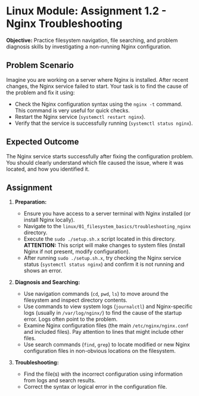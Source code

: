 # Linux Module: Assignment 1.2 - Nginx Troubleshooting

**Objective:** Practice filesystem navigation, file searching, and problem diagnosis skills by investigating a non-running Nginx configuration.

## Problem Scenario

Imagine you are working on a server where Nginx is installed. After recent changes, the Nginx service failed to start. Your task is to find the cause of the problem and fix it using:

- Check the Nginx configuration syntax using the `nginx -t` command. This command is very useful for quick checks.
- Restart the Nginx service (`systemctl restart nginx`).
- Verify that the service is successfully running (`systemctl status nginx`).

## Expected Outcome

The Nginx service starts successfully after fixing the configuration problem. You should clearly understand which file caused the issue, where it was located, and how you identified it.

## Assignment

1. **Preparation:**
   - Ensure you have access to a server terminal with Nginx installed (or install Nginx locally).
   - Navigate to the `linux/01_filesystem_basics/troubleshooting_nginx` directory.
   - Execute the `sudo ./setup.sh.x` script located in this directory. **ATTENTION:** This script will make changes to system files (install Nginx if not present, modify configuration).
   - After running `sudo ./setup.sh.x`, try checking the Nginx service status (`systemctl status nginx`) and confirm it is not running and shows an error.

2. **Diagnosis and Searching:**
   - Use navigation commands (`cd`, `pwd`, `ls`) to move around the filesystem and inspect directory contents.
   - Use commands to view system logs (`journalctl`) and Nginx-specific logs (usually in `/var/log/nginx/`) to find the cause of the startup error. Logs often point to the problem.
   - Examine Nginx configuration files (the main `/etc/nginx/nginx.conf` and included files). Pay attention to lines that might include other files.
   - Use search commands (`find`, `grep`) to locate modified or new Nginx configuration files in non-obvious locations on the filesystem.

3. **Troubleshooting:**
   - Find the file(s) with the incorrect configuration using information from logs and search results.
   - Correct the syntax or logical error in the configuration file.

